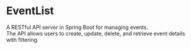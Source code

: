 # EventList

A RESTful API server in Spring Boot for managing events.\
The API allows users to create, update, delete, and retrieve event details with filtering.
